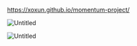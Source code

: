 https://xoxun.github.io/momentum-project/


![Untitled](https://prod-files-secure.s3.us-west-2.amazonaws.com/50038570-824a-47a3-ace0-ae21c66805e5/5f8e3276-bf28-4ce5-b55d-aa9d1acfb665/Untitled.png)

![Untitled](https://prod-files-secure.s3.us-west-2.amazonaws.com/50038570-824a-47a3-ace0-ae21c66805e5/1eb9ee75-a50a-40db-b955-b10ea30c878b/Untitled.png)
